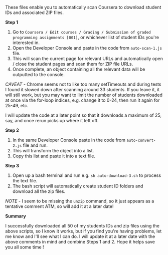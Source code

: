 These files enable you to automatically scan Coursera to download student IDs and associated ZIP files.

**Step 1**

1. Go to `Coursera / Edit courses / Grading / Submission of graded programming assignments [001]`, or whichever list of student IDs you're interested in.
2. Open the Developer Console and paste in the code from `auto-scan-1.js` file.
3. This will scan the current page for relevant URLs and automatically open / close the student pages and scan them for ZIP file URLs.
4. Once complete, an object containing all the relevant data will be outputted to the console.

*CAVEAT* - Chrome seems not to like too many setTimeouts and during tests I found it slowed down after scanning around 33 students. If you leave it, it will still work, but you may want to limit the number of students downloaded at once via the for-loop indices, e.g. change it to 0-24, then run it again for 25-49, etc.

I will update the code at a later point so that it downloads a maximum of 25, say, and once rerun picks up where it left off.

**Step 2**

1. In the same Developer Console paste in the code from `auto-convert-2.js` file and run.
2. This will transform the object into a list.
3. Copy this list and paste it into a text file.

**Step 3**

1. Open up a bash terminal and run e.g. `sh auto-download-3.sh` to process the text file.
2. The bash script will automatically create student ID folders and download all the zip files.

*NOTE* - I seem to be missing the `unzip` command, so it just appears as a tentative comment ATM, so will add it at a later date!

**Summary**

I successfully downloaded all 50 of my students IDs and zip files using the above scripts, so I know it works, but if you find you're having problems, let me know and I'll see what I can do.
I will update it at a later date with the above comments in mind and combine Steps 1 and 2. Hope it helps save you all some time !
